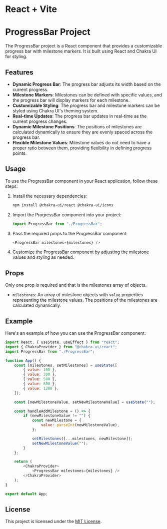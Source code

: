 # React + Vite

# ProgressBar Project

The ProgressBar project is a React component that provides a customizable progress bar with milestone markers. It is built using React and Chakra UI for styling.

## Features

- **Dynamic Progress Bar**: The progress bar adjusts its width based on the current progress.
- **Milestone Markers**: Milestones can be defined with specific values, and the progress bar will display markers for each milestone.
- **Customizable Styling**: The progress bar and milestone markers can be styled using Chakra UI's theming system.
- **Real-time Updates**: The progress bar updates in real-time as the current progress changes.
- **Dynamic Milestone Positions**: The positions of milestones are calculated dynamically to ensure they are evenly spaced across the progress bar.
- **Flexible Milestone Values**: Milestone values do not need to have a proper ratio between them, providing flexibility in defining progress points.

## Usage

To use the ProgressBar component in your React application, follow these steps:

1. Install the necessary dependencies:

   ```bash
   npm install @chakra-ui/react @chakra-ui/icons
   ```

2. Import the ProgressBar component into your project:

   ```javascript
   import ProgressBar from "./ProgressBar";
   ```

3. Pass the required props to the ProgressBar component:

   ```javascript
   <ProgressBar milestones={milestones} />
   ```

4. Customize the ProgressBar component by adjusting the milestone values and styling as needed.

## Props
Only one prop is required and that is the milestones array of objects.

- `milestones`: An array of milestone objects with `value` properties representing the milestone values. The positions of the milestones are calculated dynamically.


## Example

Here's an example of how you can use the ProgressBar component:

```javascript
import React, { useState, useEffect } from "react";
import { ChakraProvider } from "@chakra-ui/react";
import ProgressBar from "./ProgressBar";

function App() {
	const [milestones, setMilestones] = useState([
		{ value: 100 },
		{ value: 300 },
		{ value: 500 },
		{ value: 800 },
		{ value: 1200 },
	]);

	const [newMilestoneValue, setNewMilestoneValue] = useState("");

	const handleAddMilestone = () => {
		if (newMilestoneValue != "") {
			const newMilestone = {
				value: parseInt(newMilestoneValue),
			};

			setMilestones([...milestones, newMilestone]);
			setNewMilestoneValue("");
		}
	};

	return (
		<ChakraProvider>
			<ProgressBar milestones={milestones} />
		</ChakraProvider>
	);
}

export default App;
```

## License

This project is licensed under the [MIT License](LICENSE).
